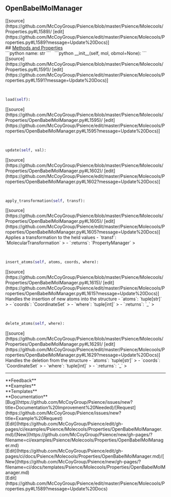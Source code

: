 ## <a id="Psience.Molecools.Properties.OpenBabelMolManager">OpenBabelMolManager</a> 

<div class="docs-source-link" markdown="1">
[[source](https://github.com/McCoyGroup/Psience/blob/master/Psience/Molecools/Properties.py#L1589)/
[edit](https://github.com/McCoyGroup/Psience/edit/master/Psience/Molecools/Properties.py#L1589?message=Update%20Docs)]
</div>









<div class="collapsible-section">
 <div class="collapsible-section collapsible-section-header" markdown="1">
## <a class="collapse-link" data-toggle="collapse" href="#methods" markdown="1"> Methods and Properties</a> <a class="float-right" data-toggle="collapse" href="#methods"><i class="fa fa-chevron-down"></i></a>
 </div>
 <div class="collapsible-section collapsible-section-body collapse show" id="methods" markdown="1">
 ```python
name: str
```
<a id="Psience.Molecools.Properties.OpenBabelMolManager.__init__" class="docs-object-method">&nbsp;</a> 
```python
__init__(self, mol, obmol=None): 
```
<div class="docs-source-link" markdown="1">
[[source](https://github.com/McCoyGroup/Psience/blob/master/Psience/Molecools/Properties.py#L1591)/
[edit](https://github.com/McCoyGroup/Psience/edit/master/Psience/Molecools/Properties.py#L1591?message=Update%20Docs)]
</div>


<a id="Psience.Molecools.Properties.OpenBabelMolManager.load" class="docs-object-method">&nbsp;</a> 
```python
load(self): 
```
<div class="docs-source-link" markdown="1">
[[source](https://github.com/McCoyGroup/Psience/blob/master/Psience/Molecools/Properties/OpenBabelMolManager.py#L1595)/
[edit](https://github.com/McCoyGroup/Psience/edit/master/Psience/Molecools/Properties/OpenBabelMolManager.py#L1595?message=Update%20Docs)]
</div>


<a id="Psience.Molecools.Properties.OpenBabelMolManager.update" class="docs-object-method">&nbsp;</a> 
```python
update(self, val): 
```
<div class="docs-source-link" markdown="1">
[[source](https://github.com/McCoyGroup/Psience/blob/master/Psience/Molecools/Properties/OpenBabelMolManager.py#L1602)/
[edit](https://github.com/McCoyGroup/Psience/edit/master/Psience/Molecools/Properties/OpenBabelMolManager.py#L1602?message=Update%20Docs)]
</div>


<a id="Psience.Molecools.Properties.OpenBabelMolManager.apply_transformation" class="docs-object-method">&nbsp;</a> 
```python
apply_transformation(self, transf): 
```
<div class="docs-source-link" markdown="1">
[[source](https://github.com/McCoyGroup/Psience/blob/master/Psience/Molecools/Properties/OpenBabelMolManager.py#L1605)/
[edit](https://github.com/McCoyGroup/Psience/edit/master/Psience/Molecools/Properties/OpenBabelMolManager.py#L1605?message=Update%20Docs)]
</div>
Applies a transformation to the held values
  - `transf`: `MolecularTransformation`
    > 
  - `:returns`: `PropertyManager`
    >


<a id="Psience.Molecools.Properties.OpenBabelMolManager.insert_atoms" class="docs-object-method">&nbsp;</a> 
```python
insert_atoms(self, atoms, coords, where): 
```
<div class="docs-source-link" markdown="1">
[[source](https://github.com/McCoyGroup/Psience/blob/master/Psience/Molecools/Properties/OpenBabelMolManager.py#L1615)/
[edit](https://github.com/McCoyGroup/Psience/edit/master/Psience/Molecools/Properties/OpenBabelMolManager.py#L1615?message=Update%20Docs)]
</div>
Handles the insertion of new atoms into the structure
  - `atoms`: `tuple[str]`
    > 
  - `coords`: `CoordinateSet`
    > 
  - `where`: `tuple[int]`
    > 
  - `:returns`: `_`
    >


<a id="Psience.Molecools.Properties.OpenBabelMolManager.delete_atoms" class="docs-object-method">&nbsp;</a> 
```python
delete_atoms(self, where): 
```
<div class="docs-source-link" markdown="1">
[[source](https://github.com/McCoyGroup/Psience/blob/master/Psience/Molecools/Properties/OpenBabelMolManager.py#L1629)/
[edit](https://github.com/McCoyGroup/Psience/edit/master/Psience/Molecools/Properties/OpenBabelMolManager.py#L1629?message=Update%20Docs)]
</div>
Handles the deletion from the structure
  - `atoms`: `tuple[str]`
    > 
  - `coords`: `CoordinateSet`
    > 
  - `where`: `tuple[int]`
    > 
  - `:returns`: `_`
    >
 </div>
</div>












---


<div markdown="1" class="text-secondary">
<div class="container">
  <div class="row">
   <div class="col" markdown="1">
**Feedback**   
</div>
   <div class="col" markdown="1">
**Examples**   
</div>
   <div class="col" markdown="1">
**Templates**   
</div>
   <div class="col" markdown="1">
**Documentation**   
</div>
   <div class="col" markdown="1">
   
</div>
   <div class="col" markdown="1">
   
</div>
   <div class="col" markdown="1">
   
</div>
</div>
  <div class="row">
   <div class="col" markdown="1">
[Bug](https://github.com/McCoyGroup/Psience/issues/new?title=Documentation%20Improvement%20Needed)/[Request](https://github.com/McCoyGroup/Psience/issues/new?title=Example%20Request)   
</div>
   <div class="col" markdown="1">
[Edit](https://github.com/McCoyGroup/Psience/edit/gh-pages/ci/examples/Psience/Molecools/Properties/OpenBabelMolManager.md)/[New](https://github.com/McCoyGroup/Psience/new/gh-pages/?filename=ci/examples/Psience/Molecools/Properties/OpenBabelMolManager.md)   
</div>
   <div class="col" markdown="1">
[Edit](https://github.com/McCoyGroup/Psience/edit/gh-pages/ci/docs/Psience/Molecools/Properties/OpenBabelMolManager.md)/[New](https://github.com/McCoyGroup/Psience/new/gh-pages/?filename=ci/docs/templates/Psience/Molecools/Properties/OpenBabelMolManager.md)   
</div>
   <div class="col" markdown="1">
[Edit](https://github.com/McCoyGroup/Psience/edit/master/Psience/Molecools/Properties.py#L1589?message=Update%20Docs)   
</div>
   <div class="col" markdown="1">
   
</div>
   <div class="col" markdown="1">
   
</div>
   <div class="col" markdown="1">
   
</div>
</div>
</div>
</div>